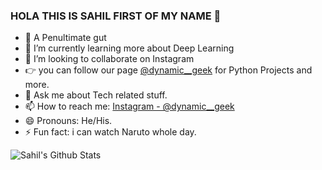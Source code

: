 ### HOLA THIS IS SAHIL FIRST OF MY NAME 👋



- 🔭 A Penultimate gut
- 🌱 I’m currently learning more about Deep Learning
- 👯 I’m looking to collaborate on Instagram
- 👉 you can follow our page [@dynamic__geek](https://www.instagram.com/dynamic__geek/?hl=en) for Python Projects and more.
- 💬 Ask me about Tech related stuff. 
- 📫 How to reach me: [Instagram - @dynamic__geek](https://www.instagram.com/dynamic__geek/?hl=en) 
- 😄 Pronouns: He/His.
- ⚡ Fun fact: i can watch Naruto whole day. 


![Sahil's Github Stats](https://github-readme-stats.vercel.app/api?username=sahil2128&show_icons=true&theme=radical)



